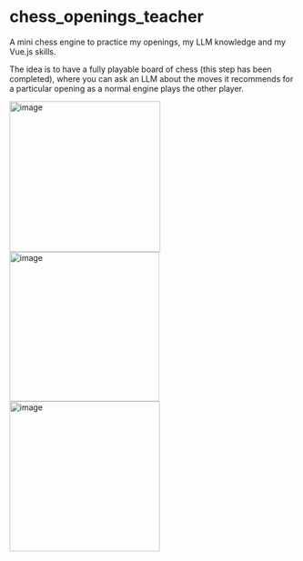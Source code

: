# chess_openings_teacher
A mini chess engine to practice my openings, my LLM knowledge and my Vue.js skills.

The idea is to have a fully playable board of chess (this step has been completed), where you can ask an LLM about the moves it recommends for a particular opening as a normal engine plays the other player.

<img width="265" alt="image" src="https://github.com/bit2424/chess_openings_teacher/assets/44851531/7f1584cf-36ae-4795-a9d3-9861ffb25f6f">
<img width="263" alt="image" src="https://github.com/bit2424/chess_openings_teacher/assets/44851531/39f897bf-f68c-4737-ba49-405a0cdf022f">
<img width="264" alt="image" src="https://github.com/bit2424/chess_openings_teacher/assets/44851531/12cbfc42-ba4d-4c02-b8b0-9c606e03a20e">



